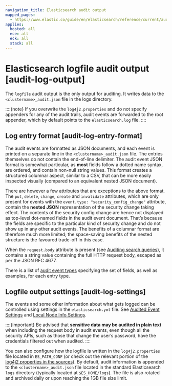 ```yaml
---
navigation_title: Elasticsearch audit output
mapped_pages:
  - https://www.elastic.co/guide/en/elasticsearch/reference/current/audit-log-output.html
applies:
  hosted: all
  ece: all
  eck: all
  stack: all
---
```


# Elasticsearch logfile audit output [audit-log-output]

The `logfile` audit output is the only output for auditing. It writes data to the `<clustername>_audit.json` file in the logs directory.

::::{note} 
If you overwrite the `log4j2.properties` and do not specify appenders for any of the audit trails, audit events are forwarded to the root appender, which by default points to the `elasticsearch.log` file.
::::



## Log entry format [audit-log-entry-format] 

The audit events are formatted as JSON documents, and each event is printed on a separate line in the `<clustername>_audit.json` file. The entries themselves do not contain the end-of-line delimiter. The audit event JSON format is somewhat particular, as **most** fields follow a dotted name syntax, are ordered, and contain non-null string values. This format creates a structured columnar aspect, similar to a CSV, that can be more easily inspected visually (compared to an equivalent nested JSON document).

There are however a few attributes that are exceptions to the above format. The `put`, `delete`, `change`, `create` and `invalidate` attributes, which are only present for events with the `event.type: "security_config_change"` attribute, contain the **nested JSON** representation of the security change taking effect. The contents of the security config change are hence not displayed as top-level dot-named fields in the audit event document. That’s because the fields are specific to the particular kind of security change and do not show up in any other audit events. The benefits of a columnar format are therefore much more limited; the space-saving benefits of the nested structure is the favoured trade-off in this case.

When the `request.body` attribute is present (see [Auditing search queries](auditing-search-queries.md)), it contains a string value containing the full HTTP request body, escaped as per the JSON RFC 4677.

There is a list of [audit event types](elasticsearch-audit-events.md) specifying the set of fields, as well as examples, for each entry type.


## Logfile output settings [audit-log-settings] 

The events and some other information about what gets logged can be controlled using settings in the `elasticsearch.yml` file. See [Audited Event Settings](https://www.elastic.co/guide/en/elasticsearch/reference/current/auditing-settings.html#event-audit-settings) and [Local Node Info Settings](https://www.elastic.co/guide/en/elasticsearch/reference/current/auditing-settings.html#node-audit-settings).

::::{important} 
Be advised that **sensitive data may be audited in plain text** when including the request body in audit events, even though all the security APIs, such as those that change the user’s password, have the credentials filtered out when audited.
::::


You can also configure how the logfile is written in the `log4j2.properties` file located in `ES_PATH_CONF` (or check out the relevant portion of the [log4j2.properties in the sources](https://github.com/elastic/elasticsearch/blob/master/x-pack/plugin/core/src/main/config/log4j2.properties)). By default, audit information is appended to the `<clustername>_audit.json` file located in the standard Elasticsearch `logs` directory (typically located at `$ES_HOME/logs`). The file is also rotated and archived daily or upon reaching the 1GB file size limit.

